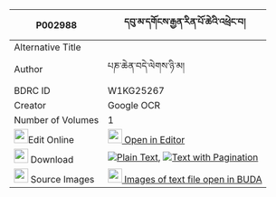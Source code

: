 |P002988|དབུ་མ་དགོངས་རྒྱན་རིན་པོ་ཆེའི་འཕྲེང་བ། 
| --- | --- 
|Alternative Title |
|Author| པཎ་ཆེན་བདེ་ལེགས་ཉི་མ།
|BDRC ID | W1KG25267
|Creator | Google OCR
|Number of Volumes| 1
|<img width="25" src="https://img.icons8.com/color/25/000000/edit-property.png">Edit Online| [<img width="25" src="https://avatars.githubusercontent.com/u/45091458?s=200&v=4"> Open in Editor](http://editor.openpecha.org/P002988)
|<img width="25" src="https://img.icons8.com/fluent/48/000000/download-2.png"/>  Download | [![](https://img.icons8.com/color/20/000000/txt.png)Plain Text](https://github.com/Openpecha/P002988/releases/download/v1/uma_gong_gyen_rinpoche_i_treng_plain_P002988.zip), [![](https://img.icons8.com/color/20/000000/txt.png)Text with Pagination](https://github.com/Openpecha/P002988/releases/download/v1/uma_gong_gyen_rinpoche_i_treng_pages_P002988.zip)
|<img width="25" src="https://img.icons8.com/plasticine/100/000000/pictures-folder.png"/>  Source Images | [<img width="25" src="https://library.bdrc.io/icons/BUDA-small.svg"> Images of text file open in BUDA](https://library.bdrc.io/show/bdr:W1KG25267)